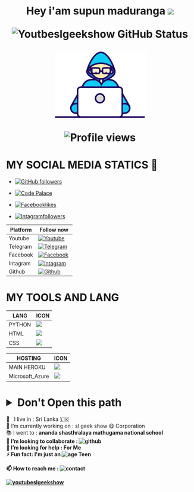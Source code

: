 
<h1 align="center">Hey i'am supun maduranga <img src="https://camo.githubusercontent.com/2c8b3670d933220ae3c023fa1d568682975cce3f10799d0d3ff5ecac394b4ee8/68747470733a2f2f6d656469612e67697068792e636f6d2f6d656469612f31326f75664342304d795a31476f2f67697068792e676966" width="50px">




![Youtbeslgeekshow GitHub Status](https://github-readme-stats.vercel.app/api?username=youtubeslgeekshow&theme=dark&show_icons=true)
 
<img align="senter" src="https://github.com/RazorKenway/RazorKenway/raw/main/Developer.gif" style="max-width:50%;">
 
 ![Profile views](https://gpvc.arturio.dev/youtubeslgeekshow)

# MY SOCIAL MEDIA STATICS 👋 

- [![GitHub followers](https://img.shields.io/github/followers/youtubeslgeekshow.svg?style=social&label=Follow&maxAge=2592000)](https://github.com/youtubeslgeekshow?tab=followers)
 
- [![Code Palace](https://img.shields.io/youtube/channel/subscribers/UCvYfJcTr8RY72dIapzMqFQA?label=slgeekshow%20show&style=social)](https://www.youtube.com/c/SLGeeKShows/videos)
 
- [![Facebooklikes](https://img.shields.io/badge/Facebook%20Likes-2533cf?style=flat&labelColor=224242&logoColor=white&for-the-badge&logo=facebook)](https://socialblade.com/facebook/page/SL-Geek-Show-yt-103654258471929)
 
- [![Intagramfollowers](https://img.shields.io/badge/Instagram%20Followers-4d267a?style=style=flat&labelColor=224242&logoColor=white&for-the-badge&logo=instagram)](https://socialblade.com/instagram/user/sl_geek_show)
 
 
| **Platform** |  **Follow now**   |
|------------|---------------------|
|   Youtube   | [![Youtube](https://img.shields.io/badge/YouTube%20Channel-ff0000?style=flat&labelColor=224242&logoColor=white&for-the-badge&logo=youtube)](https://www.youtube.com/channel/UCvYfJcTr8RY72dIapzMqFQA?sub_confirmation=1)&nbsp; |
|  Telegram    | [![Telegram](https://img.shields.io/badge/slbotzone%20Team-003245?style=flat&labelColor=224242&logoColor=white&for-the-badge&logo=telegram)](https://t.me/slbotzone)&nbsp;|
|  Facebook  | [![Facebook](https://img.shields.io/badge/Follow%20me%20on%20Facebook-2533cf?style=flat&labelColor=224242&logoColor=white&for-the-badge&logo=facebook)](https://www.facebook.com/SL-Geek-Show-yt-103654258471929/)&nbsp;|
|  Intagram | [![Intagram](https://img.shields.io/badge/Follow%20me%20on%20Instagram-4d267a?style=style=flat&labelColor=224242&logoColor=white&for-the-badge&logo=instagram)](https://www.instagram.com/sl_geek_show/)&nbsp; |
| Github | [![Github](https://img.shields.io/badge/Github-000000?style=style=flat&labelColor=224242&logoColor=white&for-the-badge&logo=github)](https://github.com/youtubeslgeekshow) |
 
# MY TOOLS AND LANG

|  LANG  |  ICON   |
|------------|-----------|
| PYTHON  | <a href="#"><img src="https://img.shields.io/badge/Python-14354C?style=for-the-badge&logo=python&logoColor=white"></a>|
|  HTML |<a href="#"><img src="https://img.shields.io/badge/HTML5-E34F26?style=for-the-badge&logo=html5&logoColor=white"></a> |
| CSS  | <a href="#"><img src="https://img.shields.io/badge/CSS3-1572B6?style=for-the-badge&logo=css3&logoColor=white"></a> |
 
 
| HOSTING  |  ICON  |
|-------------|------------|
| MAIN HEROKU  |<a href="#"><img src="https://img.shields.io/badge/Heroku-430098?style=for-the-badge&logo=heroku&logoColor=white"></a>|
| Microsoft_Azure | <a href="#"><img src="https://img.shields.io/badge/Microsoft_Azure-0089D6?style=for-the-badge&logo=microsoft-azure&logoColor=white"></a> |

<h1><details>
  <summary><b>Don't Open this path </b></summary>
  <p><a href="https://www.youtube.com/channel/UCvYfJcTr8RY72dIapzMqFQA" title="How to create Bot useing python ">How to create Bot useing python</a>
 </details></h1>
 
  🚶‍ &nbsp; I live in : Sri Lanka 🇱🇰  <br>
  🔭 I’m currently working on : sl geek show 😋 Corporation  <br>
  📚 I went to : <b> ananda shasthralaya mathugama national school <b> <br>
  👯 I’m looking to collaborate : ![github](https://img.shields.io/badge/On-Github-black)  <br>
  🤔 I’m looking for help : For  Me  <br>
  ⚡ Fun fact: I'm just an ![age](https://img.shields.io/badge/Age-17-blue) Teen 
 
  📫 How to reach me : ![contact](https://img.shields.io/badge/Contact%20me-On%20Telegram-blue)
 
 
 
<p align="left"> <a href="https://github.com/ryo-ma/github-profile-trophy"><img src="https://github-profile-trophy.vercel.app/?username=youtubeslgeekshow" alt="youtubeslgeekshow" /></a> </p>

